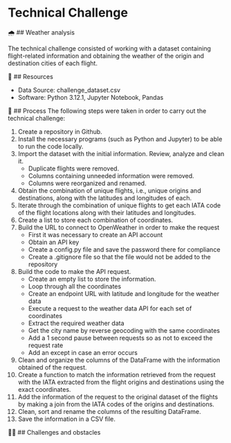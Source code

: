 # Technical Challenge

🌧️ ## Weather analysis

The technical challenge consisted of working with a dataset containing flight-related information and obtaining the weather of the origin and destination cities of each flight.

🔧 ## Resources 
- Data Source: challenge_dataset.csv
- Software: Python 3.12.1, Jupyter Notebook, Pandas

🔀 ## Process 
The following steps were taken in order to carry out the technical challenge:

1. Create a repository in Github. 
2. Install the necessary programs (such as Python and Jupyter) to be able to run the code locally.
3. Import the dataset with the initial information. Review, analyze and clean it.
   - Duplicate flights were removed.
   - Columns containing unneeded information were removed.
   - Columns were reorganized and renamed.
4.  Obtain the combination of unique flights, i.e., unique origins and destinations, along with the latitudes and longitudes of each. 
5.  Iterate through the combination of unique flights to get each IATA code of the flight locations along with their latitudes and longitudes.
6.  Create a list to store each combination of coordinates.
7. Build the URL to connect to OpenWeather in order to make the request
   - First it was necessary to create an API account
   - Obtain an API key
   - Create a config.py file and save the password there for compliance
   - Create a .gitignore file so that the file would not be added to the repository
8. Build the code to make the API request.
   - Create an empty list to store the information.
   - Loop through all the coordinates
   - Create an endpoint URL with latitude and longitude for the weather data
   - Execute a request to the weather data API for each set of coordinates
   - Extract the required weather data
   - Get the city name by reverse geocoding with the same coordinates
   - Add a 1 second pause between requests so as not to exceed the request rate
   - Add an except in case an error occurs
9. Clean and organize the columns of the DataFrame with the information obtained of the request.
10. Create a function to match the information retrieved from the request with the IATA extracted from the flight origins and destinations using the exact coordinates.
11. Add the information of the request to the original dataset of the flights by making a join from the IATA codes of the origins and destinations.
12. Clean, sort and rename the columns of the resulting DataFrame.
13. Save the information in a CSV file.

💪🏼 ## Challenges and obstacles 
